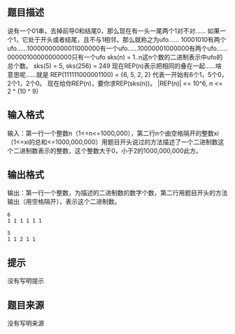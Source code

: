 


## 题目描述
说有一个01串，去掉前导0和结尾0，那么现在有一头一尾两个1对不对……
如果一个1，它处于开头或者结尾，且不与1相邻，那么就称之为ufo……
10001010有两个ufo……10000000000011000000有一个ufo……10000001000000有两个ufo……00000100000000000只有一个ufo
sks(n) = 1..n这n个数的二进制表示中ufo的总个数。
sks(5) = 5, sks(256) = 249
现在REP(n)表示把相同的叠在一起……啥意思呢……就是
REP(111111000001100) = {6, 5, 2, 2}
代表一开始有6个1，5个0，2个1，2个0。
现在给你REP(n)，要你求REP(sks(n))。
|REP(n)| <= 10^6, n <= 2 ^ (10 ^ 9)
## 输入格式
输入：第一行一个整数n（1<=n<=1000,000），第二行n个由空格隔开的整数xi（1<=xi的总和<=1000,000,000）用题目开头说过的方法描述了一个二进制数这个二进制数表示的整数，这个整数大于0，小于2的1000,000,000此方。 
## 输出格式
输出：第一行一个整数，为描述的二进制数的数字个数，第二行用题目开头的方法输出（用空格隔开），表示这个二进制数。

```input1
6
1 1 1 1 1 1  

```
```output1
5
1 1 2 1 1  
```

## 提示
没有写明提示
## 题目来源
没有写明来源


